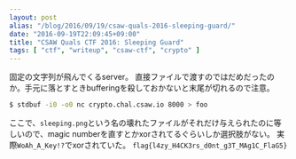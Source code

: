 ```yaml
---
layout: post
alias: "/blog/2016/09/19/csaw-quals-2016-sleeping-guard/"
date: "2016-09-19T22:09:45+09:00"
title: "CSAW Quals CTF 2016: Sleeping Guard"
tags: [ "ctf", "writeup", "csaw-ctf", "crypto" ]
---
```


固定の文字列が飛んでくるserver。
直接ファイルで渡すのではだめだったのか。手元に落とすときbufferingを殺しておかないと末尾が切れるので注意。

``` sh
$ stdbuf -i0 -o0 nc crypto.chal.csaw.io 8000 > foo
```

ここで、`sleeping.png`という名の壊れたファイルがそれだけ与えられたのに等しいので、magic numberを直すとかxorされてるぐらいしか選択肢がない。
実際`WoAh_A_Key!?`でxorされていた。
`flag{l4zy_H4CK3rs_d0nt_g3T_MAg1C_FlaG5}`
